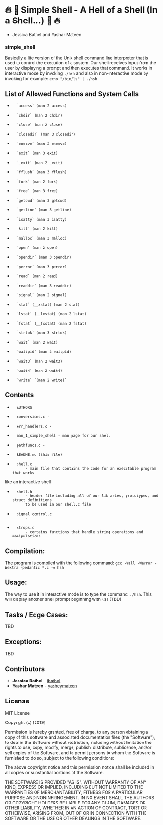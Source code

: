 # :fire: :shell: Simple Shell - A Hell of a Shell (In a Shell...) :shell: :fire:
 - Jessica Bathel and Yashar Mateen

### simple_shell:
 Basically a lite version of the Unix shell command line interpreter
that is used to control the execution of a system. Our shell receives input from the user
 by displaying a prompt and then executes that command. It works in interactive mode by
invoking `./hsh` and also in non-interactive mode by invoking for example: `echo "/bin/ls" | ./hsh`

## List of Allowed Functions and System Calls
*       `access` (man 2 access)
*       `chdir` (man 2 chdir)
*       `close` (man 2 close)
*       `closedir` (man 3 closedir)
*       `execve` (man 2 execve)
*       `exit` (man 3 exit)
*       `_exit` (man 2 _exit)
*       `fflush` (man 3 fflush)
*       `fork` (man 2 fork)
*       `free` (man 3 free)
*       `getcwd` (man 3 getcwd)
*       `getline` (man 3 getline)
*       `isatty` (man 3 isatty)
*       `kill` (man 2 kill)
*       `malloc` (man 3 malloc)
*       `open` (man 2 open)
*       `opendir` (man 3 opendir)
*       `perror` (man 3 perror)
*       `read` (man 2 read)
*       `readdir` (man 3 readdir)
*       `signal` (man 2 signal)
*       `stat` (__xstat) (man 2 stat)
*       `lstat` (__lxstat) (man 2 lstat)
*       `fstat` (__fxstat) (man 2 fstat)
*       `strtok` (man 3 strtok)
*       `wait` (man 2 wait)
*       `waitpid` (man 2 waitpid)
*       `wait3` (man 2 wait3)
*       `wait4` (man 2 wait4)
*       `write` `(man 2 write)`

## Contents
*       AUTHORS
*       conversions.c -
*       err_handlers.c -
*       man_1_simple_shell - man page for our shell
*       pathfuncs.c -
*       README.md (this file)
*       shell.c
			- main file that contains the code for an executable program that works
like an interactive shell
*       shell.h
			- header file including all of our libraries, prototypes, and struct definitions
			to be used in our shell.c file
*       signal_control.c
 			-
*       strops.c
			- contains functions that handle string operations and manipulations

## Compilation:
 The program is compiled with the following command:
 `gcc -Wall -Werror -Wextra -pedantic *.c -o hsh`

## Usage:
The way to use it in interactive mode is to type the command:
 `./hsh`.
  This will display another shell prompt beginning with `($)` (TBD)

## Tasks / Edge Cases:
TBD

## Exceptions:
TBD


## Contributors
* **Jessica Bathel** - [jbathel](https://github.com/jbathel)
* **Yashar Mateen** - [yasheymateen](https://github.com/yasheymateen)

## License

MIT License

Copyright (c) [2019]

Permission is hereby granted, free of charge, to any person obtaining a copy
of this software and associated documentation files (the "Software"), to deal
in the Software without restriction, including without limitation the rights
to use, copy, modify, merge, publish, distribute, sublicense, and/or sell
copies of the Software, and to permit persons to whom the Software is
furnished to do so, subject to the following conditions:

The above copyright notice and this permission notice shall be included in all
copies or substantial portions of the Software.

THE SOFTWARE IS PROVIDED "AS IS", WITHOUT WARRANTY OF ANY KIND, EXPRESS OR
IMPLIED, INCLUDING BUT NOT LIMITED TO THE WARRANTIES OF MERCHANTABILITY,
FITNESS FOR A PARTICULAR PURPOSE AND NONINFRINGEMENT. IN NO EVENT SHALL THE
AUTHORS OR COPYRIGHT HOLDERS BE LIABLE FOR ANY CLAIM, DAMAGES OR OTHER
LIABILITY, WHETHER IN AN ACTION OF CONTRACT, TORT OR OTHERWISE, ARISING FROM,
OUT OF OR IN CONNECTION WITH THE SOFTWARE OR THE USE OR OTHER DEALINGS IN THE
SOFTWARE.
